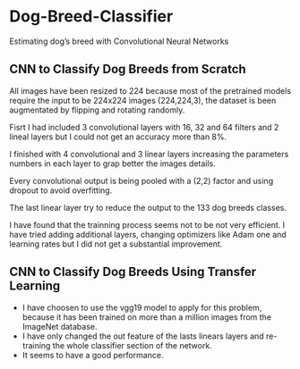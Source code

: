 # Dog-Breed-Classifier
Estimating dog’s breed with Convolutional Neural Networks

## CNN to Classify Dog Breeds from Scratch

All images have been resized to 224 because most of the pretrained models require the input to be 224x224 images (224,224,3), the dataset is been augmentated by flipping and rotating randomly.

Fisrt I had included 3 convolutional layers with 16, 32 and 64 filters and 2 lineal layers but I could not get an accuracy more than 8%.

I finished with 4 convolutional and 3 linear layers increasing the parameters numbers in each layer to grap better the images details.

Every convolutional output is being pooled with a (2,2) factor and using dropout to avoid overfitting.

The last linear layer try to reduce the output to the 133 dog breeds classes.

I have found that the trainning process seems not to be not very efficient. I have tried adding additional layers, changing optimizers like Adam one and learning rates but I did not get a substantial improvement.

## CNN to Classify Dog Breeds Using Transfer Learning

* I have choosen to use the vgg19 model to apply for this problem, because it has been trained on more than a million images from the ImageNet database.
* I have only changed the out feature of the lasts linears layers and re-training the whole classifier section of the network.
* It seems to have a good performance.
